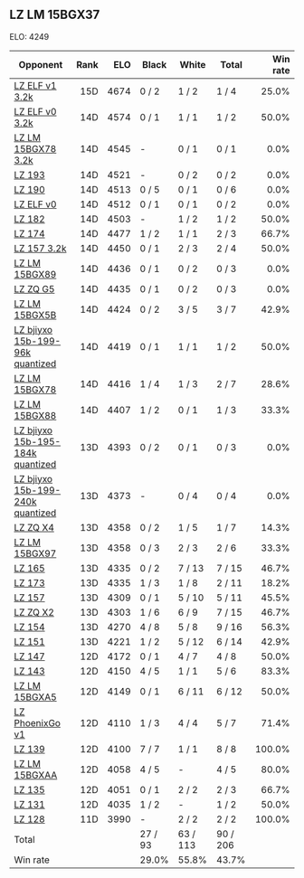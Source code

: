 ## LZ LM 15BGX37 ##

ELO: 4249

Opponent | Rank | ELO | Black | White | Total | Win rate
---------|-----:|----:|-------|-------|-------|-------:
[LZ ELF v1 3.2k](LZ%20ELF%20v1%203.2k.md) | 15D | 4674 | 0 / 2 | 1 / 2 | 1 / 4 | 25.0%
[LZ ELF v0 3.2k](LZ%20ELF%20v0%203.2k.md) | 14D | 4574 | 0 / 1 | 1 / 1 | 1 / 2 | 50.0%
[LZ LM 15BGX78 3.2k](LZ%20LM%2015BGX78%203.2k.md) | 14D | 4545 | - | 0 / 1 | 0 / 1 | 0.0%
[LZ 193](LZ%20193.md) | 14D | 4521 | - | 0 / 2 | 0 / 2 | 0.0%
[LZ 190](LZ%20190.md) | 14D | 4513 | 0 / 5 | 0 / 1 | 0 / 6 | 0.0%
[LZ ELF v0](LZ%20ELF%20v0.md) | 14D | 4512 | 0 / 1 | 0 / 1 | 0 / 2 | 0.0%
[LZ 182](LZ%20182.md) | 14D | 4503 | - | 1 / 2 | 1 / 2 | 50.0%
[LZ 174](LZ%20174.md) | 14D | 4477 | 1 / 2 | 1 / 1 | 2 / 3 | 66.7%
[LZ 157 3.2k](LZ%20157%203.2k.md) | 14D | 4450 | 0 / 1 | 2 / 3 | 2 / 4 | 50.0%
[LZ LM 15BGX89](LZ%20LM%2015BGX89.md) | 14D | 4436 | 0 / 1 | 0 / 2 | 0 / 3 | 0.0%
[LZ ZQ G5](LZ%20ZQ%20G5.md) | 14D | 4435 | 0 / 1 | 0 / 2 | 0 / 3 | 0.0%
[LZ LM 15BGX5B](LZ%20LM%2015BGX5B.md) | 14D | 4424 | 0 / 2 | 3 / 5 | 3 / 7 | 42.9%
[LZ bjiyxo 15b-199-96k quantized](LZ%20bjiyxo%2015b-199-96k%20quantized.md) | 14D | 4419 | 0 / 1 | 1 / 1 | 1 / 2 | 50.0%
[LZ LM 15BGX78](LZ%20LM%2015BGX78.md) | 14D | 4416 | 1 / 4 | 1 / 3 | 2 / 7 | 28.6%
[LZ LM 15BGX88](LZ%20LM%2015BGX88.md) | 14D | 4407 | 1 / 2 | 0 / 1 | 1 / 3 | 33.3%
[LZ bjiyxo 15b-195-184k quantized](LZ%20bjiyxo%2015b-195-184k%20quantized.md) | 13D | 4393 | 0 / 2 | 0 / 1 | 0 / 3 | 0.0%
[LZ bjiyxo 15b-199-240k quantized](LZ%20bjiyxo%2015b-199-240k%20quantized.md) | 13D | 4373 | - | 0 / 4 | 0 / 4 | 0.0%
[LZ ZQ X4](LZ%20ZQ%20X4.md) | 13D | 4358 | 0 / 2 | 1 / 5 | 1 / 7 | 14.3%
[LZ LM 15BGX97](LZ%20LM%2015BGX97.md) | 13D | 4358 | 0 / 3 | 2 / 3 | 2 / 6 | 33.3%
[LZ 165](LZ%20165.md) | 13D | 4335 | 0 / 2 | 7 / 13 | 7 / 15 | 46.7%
[LZ 173](LZ%20173.md) | 13D | 4335 | 1 / 3 | 1 / 8 | 2 / 11 | 18.2%
[LZ 157](LZ%20157.md) | 13D | 4309 | 0 / 1 | 5 / 10 | 5 / 11 | 45.5%
[LZ ZQ X2](LZ%20ZQ%20X2.md) | 13D | 4303 | 1 / 6 | 6 / 9 | 7 / 15 | 46.7%
[LZ 154](LZ%20154.md) | 13D | 4270 | 4 / 8 | 5 / 8 | 9 / 16 | 56.3%
[LZ 151](LZ%20151.md) | 13D | 4221 | 1 / 2 | 5 / 12 | 6 / 14 | 42.9%
[LZ 147](LZ%20147.md) | 12D | 4172 | 0 / 1 | 4 / 7 | 4 / 8 | 50.0%
[LZ 143](LZ%20143.md) | 12D | 4150 | 4 / 5 | 1 / 1 | 5 / 6 | 83.3%
[LZ LM 15BGXA5](LZ%20LM%2015BGXA5.md) | 12D | 4149 | 0 / 1 | 6 / 11 | 6 / 12 | 50.0%
[LZ PhoenixGo v1](LZ%20PhoenixGo%20v1.md) | 12D | 4110 | 1 / 3 | 4 / 4 | 5 / 7 | 71.4%
[LZ 139](LZ%20139.md) | 12D | 4100 | 7 / 7 | 1 / 1 | 8 / 8 | 100.0%
[LZ LM 15BGXAA](LZ%20LM%2015BGXAA.md) | 12D | 4058 | 4 / 5 | - | 4 / 5 | 80.0%
[LZ 135](LZ%20135.md) | 12D | 4051 | 0 / 1 | 2 / 2 | 2 / 3 | 66.7%
[LZ 131](LZ%20131.md) | 12D | 4035 | 1 / 2 | - | 1 / 2 | 50.0%
[LZ 128](LZ%20128.md) | 11D | 3990 | - | 2 / 2 | 2 / 2 | 100.0%
Total | | | 27 / 93 | 63 / 113 | 90 / 206 | 
Win rate| | | 29.0% | 55.8% | 43.7% | 
